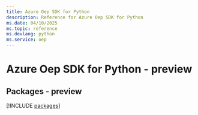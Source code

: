 ```yaml
---
title: Azure Oep SDK for Python
description: Reference for Azure Oep SDK for Python
ms.date: 04/10/2025
ms.topic: reference
ms.devlang: python
ms.service: oep
---
```

# Azure Oep SDK for Python - preview
## Packages - preview
[!INCLUDE [packages](oep-index.md)]